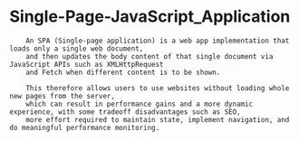 # Single-Page-JavaScript_Application
        An SPA (Single-page application) is a web app implementation that loads only a single web document, 
        and then updates the body content of that single document via JavaScript APIs such as XMLHttpRequest 
        and Fetch when different content is to be shown.
        
        This therefore allows users to use websites without loading whole new pages from the server, 
        which can result in performance gains and a more dynamic experience, with some tradeoff disadvantages such as SEO,
        more effort required to maintain state, implement navigation, and do meaningful performance monitoring.
